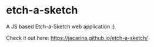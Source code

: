 # etch-a-sketch

A JS based Etch-a-Sketch web application :)

Check it out here: https://jacarina.github.io/etch-a-sketch/

